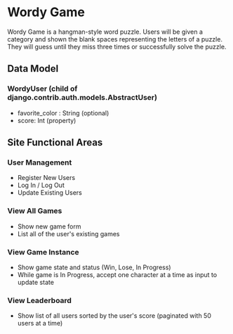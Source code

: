 # Wordy Game

Wordy Game is a hangman-style word puzzle. Users will be given a category and shown the blank spaces representing the
letters of a puzzle. They will guess until they miss three times or successfully solve the puzzle.

## Data Model

### WordyUser (child of django.contrib.auth.models.AbstractUser)

- favorite_color : String (optional)
- score: Int (property)

## Site Functional Areas

### User Management

- Register New Users
- Log In / Log Out
- Update Existing Users

### View All Games

- Show new game form
- List all of the user's existing games

### View Game Instance

- Show game state and status (Win, Lose, In Progress)
- While game is In Progress, accept one character at a time as input to update state

### View Leaderboard

- Show list of all users sorted by the user's score (paginated with 50 users at a time)